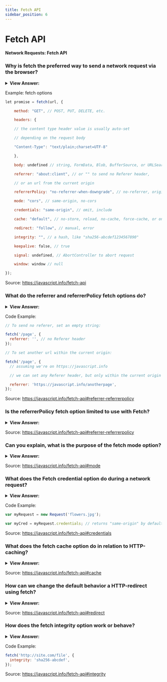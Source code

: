 ```yaml
---
title: Fetch API
sidebar_position: 6
---
```


# Fetch API

**Network Requests: Fetch API**

<head>
  <title>Fetch API - JavaScript Interview Questions & Answers</title>
  <meta charSet="utf-8" />
</head>

### Why is fetch the preferred way to send a network request via the browser?

<details>
  <summary><strong>View Answer:</strong></summary>
  <div>
  <div><strong>Interview Response:</strong> Beyond the Fetch being built on the Promise Object. Fetch is easy to implement compared other methods used to send a network request, like Ajax. It should be noted, if you also want to interact (bi-directional) with the server, the WebSocket object is also more appropriate than fetch. In other cases, fetch offers a great simplicity to load content in a page. Fetch also has a large of fetch set of options including referrer, referrerPolicy, mode, and so on.
    </div>
  </div>
</details>

Example: fetch options

```js
let promise = fetch(url, {

    method: "GET", // POST, PUT, DELETE, etc.

    headers: {

    // the content type header value is usually auto-set

    // depending on the request body

    "Content-Type": "text/plain;charset=UTF-8"

    },

    body: undefined // string, FormData, Blob, BufferSource, or URLSearchParams

    referrer: "about:client", // or "" to send no Referer header,

    // or an url from the current origin

    referrerPolicy: "no-referrer-when-downgrade", // no-referrer, origin, same-origin...

    mode: "cors", // same-origin, no-cors

    credentials: "same-origin", // omit, include

    cache: "default", // no-store, reload, no-cache, force-cache, or only-if-cached

    redirect: "follow", // manual, error

    integrity: "", // a hash, like "sha256-abcdef1234567890"

    keepalive: false, // true

    signal: undefined, // AbortController to abort request

    window: window // null

});
```

Source: <https://javascript.info/fetch-api>

### What do the referrer and referrerPolicy fetch options do?

<details>
  <summary><strong>View Answer:</strong></summary>
  <div>
  <div><strong>Interview Response:</strong> The referrer and referrerPolicy options govern how fetch sets the HTTP Referrer header. Usually that header is set automatically and contains the URL of the page that made the request. In most scenarios, it is not important at all, sometimes, for security purposes, it makes sense to remove or shorten it. Basically, the referrer option allows us to set any Referrer (within the current origin) or remove it and the referrerPolicy option sets general rules for Referrer.
    </div>
  </div>
</details>

Code Example:

```js
// To send no referer, set an empty string:

fetch('/page', {
  referrer: '', // no Referer header
});

// To set another url within the current origin:

fetch('/page', {
  // assuming we're on https://javascript.info

  // we can set any Referer header, but only within the current origin

  referrer: 'https://javascript.info/anotherpage',
});
```

Source: <https://javascript.info/fetch-api#referrer-referrerpolicy>

### Is the referrerPolicy fetch option limited to use with Fetch?

<details>
  <summary><strong>View Answer:</strong></summary>
  <div>
  <div><strong>Interview Response:</strong> No, the referrer policy, described in the specification, is not just for fetch, but more global. It is possible to set the default policy for the whole page using the Referrer-Policy HTTP header, or per-link, with &#8249;a rel="noreferrer"&#8250;.
    </div>
  </div>
</details>

Source: <https://javascript.info/fetch-api#referrer-referrerpolicy>

### Can you explain, what is the purpose of the fetch mode option?

<details>
  <summary><strong>View Answer:</strong></summary>
  <div>
  <div><strong>Interview Response:</strong> The mode option is a safe-guard that prevents occasional cross-origin requests. It has three parameters including cors, same-origin, and no-cors. The cors parameter is the the default state which allows cross-origin requests. The same-origin parameter only allows requests from the origin. When same-origin is set all cross-origin requests are forbidden. The no-cors parameter is only allows safe cross-origin requests. The mode option may be useful when the URL for fetch comes from a 3rd-party, and we want a “power off switch” to limit cross-origin capabilities.
    </div>
  </div>
</details>

Source: <https://javascript.info/fetch-api#mode>

### What does the Fetch credential option do during a network request?

<details>
  <summary><strong>View Answer:</strong></summary>
  <div>
  <div><strong>Interview Response:</strong> The credentials option specifies whether fetch should send cookies and HTTP-Authorization headers with the request. It has three parameters including same-origin, include, and omit. The same-origin parameter is the default setting used to only send user credentials if the URL is on the same origin as the calling script. The include parameter is used if we always want to send user credentials even for cross-origin calls. (It should be noted, that include requires Accept-Control-Allow-Credentials from cross-origin server for JavaScript to access the response.). The omit parameter is used when we do not want to send or receive cookies. This is like XHR’s withCredentials flag, but with three available values instead of two.
    </div>
  </div>
</details>

Code Example:

```js
var myRequest = new Request('flowers.jpg');

var myCred = myRequest.credentials; // returns "same-origin" by default
```

Source: <https://javascript.info/fetch-api#credentials>

### What does the fetch cache option do in relation to HTTP-caching?

<details>
  <summary><strong>View Answer:</strong></summary>
  <div>
  <div><strong>Interview Response:</strong> By default, fetch requests make use of standard HTTP-caching. That is, it respects the Expires and Cache-Control headers, sends If-Modified-Since and so on. Just like the behavior of a regular HTTP-request. The cache option allows us to ignore HTTP-cache or fine-tune its usage.
    </div>
  </div>
</details>

Source: <https://javascript.info/fetch-api#cache>

### How can we change the default behavior a HTTP-redirect using fetch?

<details>
  <summary><strong>View Answer:</strong></summary>
  <div>
  <div><strong>Interview Response:</strong> Normally, fetch transparently follows HTTP-redirects, like 301, 302 etc. The fetch redirect option allows us to change or modify the behavior of the HTTP-redirect. It has three parameters for redirect modification including follow, error, and manual. The follow parameter is the default value, it transparently follows HTTP-redirects. The error parameter returns an error in the case of the HTTP-redirect. The manual parameter allows us to process HTTP-redirects manually. In case of redirect, we’ll get a special response object, with response.type="opaqueredirect" and zeroed/empty status and most other properties.
    </div>
  </div>
</details>

Source: <https://javascript.info/fetch-api#redirect>

### How does the fetch integrity option work or behave?

<details>
  <summary><strong>View Answer:</strong></summary>
  <div>
  <div><strong>Interview Response:</strong> The integrity option allows to check if the response matches the known-ahead checksum. As described in the specification, supported hash-functions are SHA-256, SHA-384, and SHA-512, there might be others depending on the browser. For example, we are downloading a file, and we know that it is SHA-256 checksum is “abcdef” (a real checksum is longer, of course). Fetch will calculate SHA-256 on its own and compare it with our string. In case of a mismatch, an error is triggered.
    </div>
  </div>
</details>

Code Example:

```js
fetch('http://site.com/file', {
  integrity: 'sha256-abcdef',
});
```

Source: <https://javascript.info/fetch-api#integrity>
